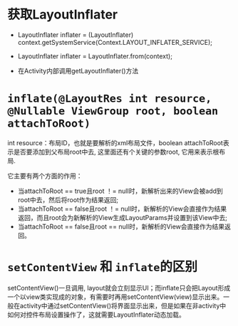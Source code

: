 # 获取LayoutInflater

* LayoutInflater inflater = (LayoutInflater) context.getSystemService(Context.LAYOUT_INFLATER_SERVICE);

* LayoutInflater inflater = LayoutInflater.from(context);

* 在Activity内部调用getLayoutInflater()方法

# `inflate(@LayoutRes int resource, @Nullable ViewGroup root, boolean attachToRoot)`
int resource：布局ID，也就是要解析的xml布局文件，boolean attachToRoot表示是否要添加到父布局root中去, 这里面还有个关键的参数root, 它用来表示根布局.

它主要有两个方面的作用：

* 当attachToRoot == true且root ！= null时，新解析出来的View会被add到root中去，然后将root作为结果返回;
* 当attachToRoot == false且root ！= null时，新解析的View会直接作为结果返回，而且root会为新解析的View生成LayoutParams并设置到该View中去;
* 当attachToRoot == false且root == null时，新解析的View会直接作为结果返回。



# `setContentView` 和 `inflate`的区别
setContentView()一旦调用, layout就会立刻显示UI；而inflate只会把Layout形成一个以view类实现成的对象，有需要时再用setContentView(view)显示出来。一般在activity中通过setContentView()将界面显示出来，但是如果在非activity中如何对控件布局设置操作了，这就需要LayoutInflater动态加载。